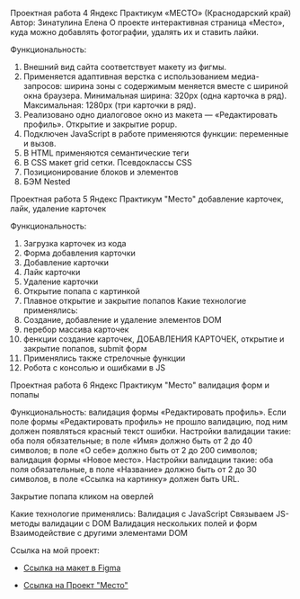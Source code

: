 Проектная работа 4 Яндекс Практикум 
«МЕСТО» (Краснодарский край)
Автор: Зинатулина Елена
О проекте
интерактивная страница «Место», куда можно добавлять фотографии, удалять их и ставить лайки.

Функциональность:
1.	Внешний вид сайта соответствует макету из фигмы.
2.	Применяется адаптивная верстка с использованием медиа-запросов: ширина зоны с содержимым меняется вместе с шириной окна браузера. Минимальная ширина: 320px (одна карточка в ряд). Максимальная: 1280px (три карточки в ряд).
3.	Реализовано одно диалоговое окно из макета — «Редактировать профиль». Открытие и закрытие popup.
4.	Подключен JavaScript в работе применяются функции: переменные и вызов.
5.	В HTML применяются семантические теги
6.	В CSS макет grid сетки. Псевдоклассы CSS
7.	Позиционирование блоков и элементов
8.	БЭМ Nested


Проектная работа 5 Яндекс Практикум
"Место" добавление карточек, лайк, удаление карточек

Функциональность:
1. Загрузка карточек из кода
2. Форма добавления карточки
3. Добавление карточки
4. Лайк карточки
5. Удаление карточки
6. Открытие попапа с картинкой
7. Плавное открытие и закрытие попапов
Какие технологие применялись:
1. Создание, добавление и удаление элементов DOM
2. перебор массива карточек
3. фенкции создание карточек, ДОБАВЛЕНИЯ КАРТОЧЕК, открытие и закрытие попапов, submit форм
4. Применялись также стрелочные функции
5. Робота с консолью и ошибками в JS



Проектная работа 6 Яндекс Практикум
"Место" валидация форм и попапы

Функциональность:
валидация формы «Редактировать профиль».
Если поле формы «Редактировать профиль» не прошло валидацию, под ним должен появляться красный текст ошибки.
Настройки валидации такие:
оба поля обязательные;
в поле «Имя» должно быть от 2 до 40 символов;
в поле «О себе» должно быть от 2 до 200 символов;
валидация формы «Новое место».
Настройки валидации такие:
оба поля обязательные,
в поле «Название» должно быть от 2 до 30 символов,
в поле «Ссылка на картинку» должен быть URL.

Закрытие попапа кликом на оверлей

Какие технологие применялись:
Валидация с JavaScript
Связываем JS-методы валидации с DOM
Валидация нескольких полей и форм
Взаимодействие с другими элементами DOM

Ссылка на мой проект:

* [Ссылка на макет в Figma](https://www.figma.com/file/2cn9N9jSkmxD84oJik7xL7/JavaScript.-Sprint-4?node-id=0%3A1)

* [Ссылка на Проект "Место"](https://elena1983-zinatylina.github.io/mesto)

